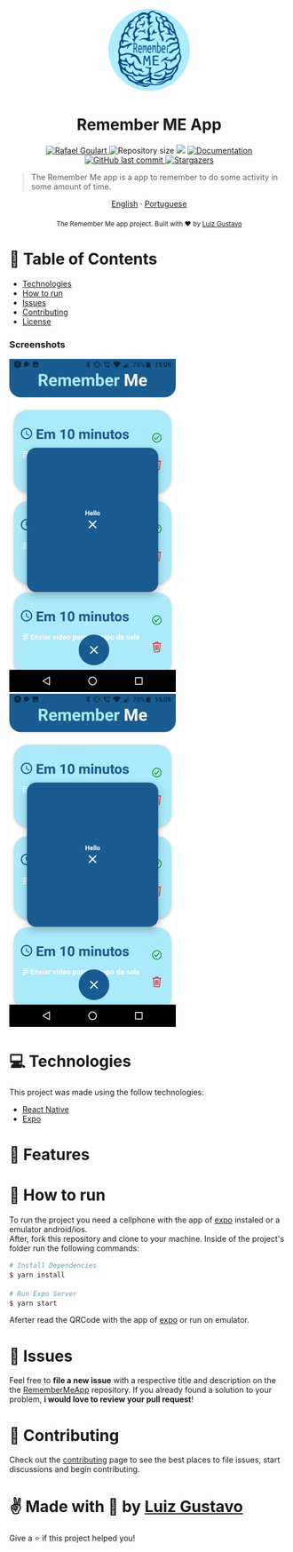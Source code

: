 <p align="center">
   <img src="./assets/logo.png" width="150"/>
</p>
 
<h1 align="center">Remember ME App</h1>

<p align="center">
	<a href="https://www.linkedin.com/in/luiz-gustavo-56146b1a5/">
      <img alt="Rafael Goulart" src="https://img.shields.io/badge/-LuizGustavo-195C92?style=flat&logo=Linkedin&logoColor=white" />
   </a>
  <img alt="Repository size" src="https://img.shields.io/github/repo-size/tonicprism/RememberMeApp?color=195C92">

  <img src="https://img.shields.io/badge/version-1.0.0-195C92.svg?cacheSeconds=2592000" />
  <a href="https://github.com/tonicprism/RandomNumberApp#readme">
    <img alt="Documentation" src="https://img.shields.io/badge/documentation-yes-195C92.svg" target="_blank" />
  </a>
   <a href="https://github.com/tonicprism/proffy/commits/master">
      <img alt="GitHub last commit" src="https://img.shields.io/github/last-commit/tonicprism/RememberMeApp?color=195C92">
  </a>
   <a href="https://github.com/tonicprism/RememberMeApp/stargazers">
      <img alt="Stargazers" src="https://img.shields.io/github/stars/tonicprism/RememberMeApp?color=195C92&logo=github">
   </a>
</p>

> The Remember Me app is a app to remember to do some activity in some amount of time.

<p align="center">
    <a href="README.md">English</a>
    ·
    <a href="README-pt.md">Portuguese</a>
</p>

<div align="center">
  <sub>The Remember Me app project. Built with ❤︎ by
    <a href="https://github.com/tonicprism">Luiz Gustavo</a>
  </sub>
</div>

# :pushpin: Table of Contents

- [Technologies](#computer-technologies)
- [How to run](#construction_worker-how-to-run)
- [Issues](#bug-issues)
- [Contributing](#tada-contributing)
- [License](#closed_book-license)

### Screenshots

<div float="left">
  <img src="./.github/screenshot00.jpeg" width="300">
  <img src="./.github/screenshot00.jpeg" width="300">
</div>

# :computer: Technologies

This project was made using the follow technologies:

- [React Native](https://reactnative.dev/)
- [Expo](http://expo.io/)

# :rocket: Features

# :construction_worker: How to run

To run the project you need a cellphone with the app of [expo](https://play.google.com/store/apps/details?id=host.exp.exponent) instaled or a emulator android/ios.
<br />
After, fork this repository and clone to your machine. Inside of the project's folder run the following commands:

```sh
# Install Dependencies
$ yarn install

# Run Expo Server
$ yarn start
```

Aferter read the QRCode with the app of [expo](https://play.google.com/store/apps/details?id=host.exp.exponent) or run on emulator.

# :bug: Issues

Feel free to **file a new issue** with a respective title and description on the the [RememberMeApp](https://github.com/tonicprism/RememberMeApp/issues) repository. If you already found a solution to your problem, **i would love to review your pull request**!

# :tada: Contributing

Check out the [contributing](./CONTRIBUTING.md) page to see the best places to file issues, start discussions and begin contributing.

# ✌ Made with 💙 by [Luiz Gustavo](https://github.com/tonicprism/RememberMeApp/)

Give a ⭐️ if this project helped you!
